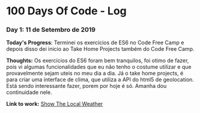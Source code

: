 # 100 Days Of Code - Log

### Day 1: 11 de Setembro de 2019

**Today's Progress**: Terminei os exercícios de ES6 no Code Free Camp e depois disso dei inicio ao Take Home Projects também do Code Free Camp.

**Thoughts:** Os exercícios do ES6 foram bem tranquilos, foi otimo de fazer, pois vi algumas funcionalidades que eu não tenho o costume utilizar e que provavelmente sejam uteis no meu dia a dia. Já o take home projects, é para criar uma interface de clima, que utiliza a API do html5 de geolocation. Está sendo interessante fazer, porem por hoje é só. Amanha dou continuidade nele.

**Link to work:** [Show The Local Weather](https://codepen.io/leticiamrosa/pen/qBWYyML)
